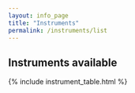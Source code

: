 ```yaml
---
layout: info_page
title: "Instruments"
permalink: /instruments/list
---
```


## Instruments available
{% include instrument_table.html %}